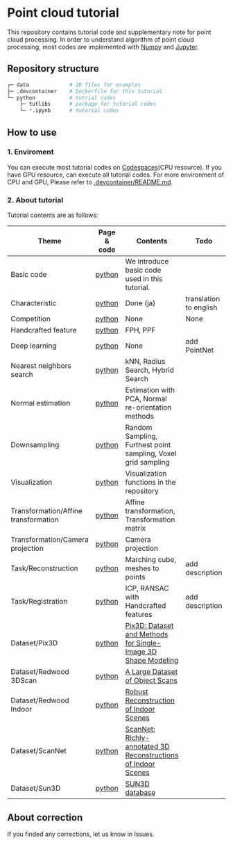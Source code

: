 # Point cloud tutorial
This repository contains tutorial code and supplementary note for point cloud processing. In order to understand algorithm of point cloud processing, most codes are implemented with [Numpy](https://numpy.org/) and [Jupyter](https://jupyter.org/).

## Repository structure
```bash
┌─ data             # 3D files for examples
├─ .devcontainer    # Dockerfile for this tutorial
└─ python           # tutrial codes
    ├─ tutlibs      # package for tutorial codes
    └─ *.ipynb      # tutorial codes
```

## How to use
### 1. Enviroment
You can execute most tutorial codes on [Codespaces](https://github.com/features/codespaces)(CPU resource). If you have GPU resource, can execute all tutorial codes. For more environment of CPU and GPU, Please refer to [.devcontainer/README.md](.devcontainer/README.md).

### 2. About tutorial
Tutorial contents are as follows:

| Theme                                | Page & code                                    | Contents                                                                                     | Todo                   |
| ------------------------------------ | ---------------------------------------------- | -------------------------------------------------------------------------------------------- | ---------------------- |
| Basic code                           | [python](python/basic_code.ipynb)              | We introduce basic code used in this tutorial.                                               |                        |
| Characteristic                       | [python](python/characteristic.ipynb)          | Done (ja)                                                                                    | translation to english |
| Competition                          | [python](python/competition.ipynb)             | None                                                                                         | None                   |
| Handcrafted feature                  | [python](python/handcrafted_feature.ipynb)     | FPH, PPF                                                                                     |                        |
| Deep learning                        | [python](python/deep_learning.ipynb)           | None                                                                                         | add PointNet           |
| Nearest neighbors search             | [python](python/nns.ipynb)                     | kNN, Radius Search, Hybrid Search                                                            |                        |
| Normal estimation                    | [python](python/normal_estimation.ipynb)       | Estimation with PCA, Normal re-orientation methods                                           |                        |
| Downsampling                         | [python](python/downsampling.ipynb)            | Random Sampling, Furthest point sampling, Voxel grid sampling                                |                        |
| Visualization                        | [python](python/visualization.ipynb)           | Visualization functions in the repository                                                    |                        |
| Transformation/Affine transformation | [python](python/affine_transformations.ipynb)  | Affine transformation, Transformation matrix                                                 |                        |
| Transformation/Camera projection     | [python](python/camera_projection.ipynb)       | Camera projection                                                                            |                        |
| Task/Reconstruction                  | [python](python/reconstruction.ipynb)          | Marching cube, meshes to points                                                              | add description        |
| Task/Registration                    | [python](python/registration.ipynb)            | ICP, RANSAC with Handcrafted features                                                        | add description        |
| Dataset/Pix3D                        | [python](python/datasets/pix3d.ipynb)          | [Pix3D: Dataset and Methods for Single-Image 3D Shape Modeling](http://pix3d.csail.mit.edu/) |                        |
| Dataset/Redwood 3DScan               | [python](python/datasets/redwood_3dscan.ipynb) | [A Large Dataset of Object Scans](http://redwood-data.org/3dscan/)                           |                        |
| Dataset/Redwood Indoor               | [python](python/datasets/redwood_indoor.ipynb) | [Robust Reconstruction of Indoor Scenes](http://redwood-data.org/indoor/index.html)          |                        |
| Dataset/ScanNet                      | [python](python/datasets/scannet.ipynb)        | [ScanNet: Richly-annotated 3D Reconstructions of Indoor Scenes](http://www.scan-net.org/)    |                        |
| Dataset/Sun3D                        | [python](python/datasets/sun3d.ipynb)          | [SUN3D database](http://sun3d.cs.princeton.edu/)                                             |                        |

## About correction
If you finded any corrections, let us know in Issues.
